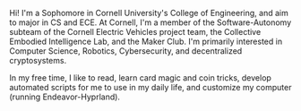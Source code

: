 Hi! I'm a Sophomore in Cornell University's College of Engineering, and aim to major in CS and ECE. At Cornell, I'm a member of the Software-Autonomy subteam of the Cornell Electric Vehicles project team, the Collective Embodied Intelligence Lab, and the Maker Club. I'm primarily interested in Computer Science, Robotics, Cybersecurity, and decentralized cryptosystems.

In my free time, I like to read, learn card magic and coin tricks, develop automated scripts for me to use in my daily life, and customize my computer (running Endeavor-Hyprland).
